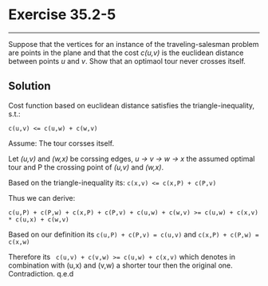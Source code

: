 # Exercise 35.2-5

*** 
Suppose that the vertices for an instance of the traveling-salesman problem are points in the plane and that the cost *c(u,v)* is the euclidean distance between points *u* and *v*. Show that an optimaol tour never crosses itself.

## Solution

Cost function based on euclidean distance satisfies the triangle-inequality, s.t.:

``` c(u,v) <= c(u,w) + c(w,v) ```

Assume: The tour corsses itself.

Let *(u,v)* and *(w,x)* be corssing edges, *u -> v -> w -> x* the assumed optimal tour and P the crossing point of *(u,v)* and *(w,x)*.

Based on the triangle-inequality its: 
```c(x,v) <= c(x,P) + c(P,v) ```

Thus we can derive:

```c(u,P) + c(P,w) + c(x,P) + c(P,v) + c(u,w) + c(w,v) >= c(u,w) + c(x,v) * c(u,x) + c(w,v)```

Based on our definition its ```c(u,P) + c(P,v) = c(u,v)``` and ```c(x,P) + c(P,w) = c(x,w)```

Therefore its ``` c(u,v) + c(v,w) >= c(u,w) + c(x,v)``` which denotes in combination with (u,x) and (v,w) a shorter tour then the original one. Contradiction. q.e.d
